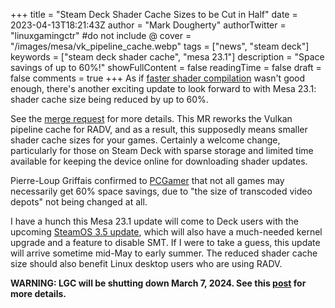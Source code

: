 +++
title = "Steam Deck Shader Cache Sizes to be Cut in Half"
date = 2023-04-13T18:21:43Z
author = "Mark Dougherty"
authorTwitter = "linuxgamingctr" #do not include @
cover = "/images/mesa/vk_pipeline_cache.webp"
tags = ["news", "steam deck"]
keywords = ["steam deck shader cache", "mesa 23.1"]
description = "Space savings of up to 60%!"
showFullContent = false
readingTime = false
draft = false
comments = true
+++
As if [faster shader compilation](https://linuxgamingcentral.com/posts/shader-compilation-improved-with-mesa-23.1/) wasn't good enough, there's another exciting update to look forward to with Mesa 23.1: shader cache size being reduced by up to 60%.

See the [merge request](https://gitlab.freedesktop.org/mesa/mesa/-/merge_requests/22030) for more details. This MR reworks the Vulkan pipeline cache for RADV, and as a result, this supposedly means smaller shader cache sizes for your games. Certainly a welcome change, particularly for those on Steam Deck with sparse storage and limited time available for keeping the device online for downloading shader updates.

Pierre-Loup Griffais confirmed to [PCGamer](https://www.pcgamer.com/valve-is-about-to-slash-the-file-sizes-of-the-steam-decks-ssd-hogging-shader-caches-in-half/) that not all games may necessarily get 60% space savings, due to "the size of transcoded video depots" not being changed at all.

I have a hunch this Mesa 23.1 update will come to Deck users with the upcoming [SteamOS 3.5 update](https://linuxgamingcentral.com/posts/updated-kernel-and-smt-disabled-with-steamos-3.5/), which will also have a much-needed kernel upgrade and a feature to disable SMT. If I were to take a guess, this update will arrive sometime mid-May to early summer. The reduced shader cache size should also benefit Linux desktop users who are using RADV.

**WARNING: LGC will be shutting down March 7, 2024. See this [post](https://linuxgamingcentral.com/posts/the-end-of-lgc/) for more details.**

